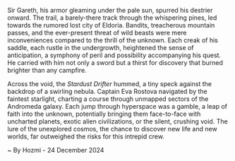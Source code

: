 
Sir Gareth, his armor gleaming under the pale sun, spurred his destrier onward.  The trail, a barely-there track through the whispering pines, led towards the rumored lost city of Eldoria.  Bandits, treacherous mountain passes, and the ever-present threat of wild beasts were mere inconveniences compared to the thrill of the unknown.  Each creak of his saddle, each rustle in the undergrowth, heightened the sense of anticipation, a symphony of peril and possibility accompanying his quest.  He carried with him not only a sword but a thirst for discovery that burned brighter than any campfire.

Across the void, the *Stardust Drifter* hummed, a tiny speck against the backdrop of a swirling nebula.  Captain Eva Rostova navigated by the faintest starlight, charting a course through unmapped sectors of the Andromeda galaxy.  Each jump through hyperspace was a gamble, a leap of faith into the unknown, potentially bringing them face-to-face with uncharted planets, exotic alien civilizations, or the silent, crushing void.  The lure of the unexplored cosmos, the chance to discover new life and new worlds, far outweighed the risks for this intrepid crew.

~ By Hozmi - 24 December 2024

